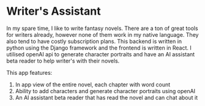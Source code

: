 # Writer's Assistant

In my spare time, I like to write fantasy novels. There are a ton of great tools for writers already, however none of them work in my native language.
They also tend to have costly subscription plans.
This backend is written in python using the Django framework and the frontend is written in React.
I utilised openAI api to generate character portraits and have an AI assistant beta reader to help writer's with their novels.


This app features:
1. In app view of the entire novel, each chapter with word count
2. Ability to add characters and generate character portraits using openAI
3. An AI assistant beta reader that has read the novel and can chat about it

